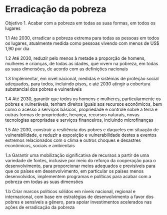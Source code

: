 # Erradicação da pobreza

Objetivo 1. Acabar com a pobreza em todas as suas formas, em todos os lugares

1.1 Até 2030, erradicar a pobreza extrema para todas as pessoas em todos os lugares, atualmente medida como pessoas vivendo com menos de US$ 1,90 por dia

1.2 Até 2030, reduzir pelo menos à metade a proporção de homens, mulheres e crianças, de todas as idades, que vivem na pobreza, em todas as suas dimensões, de acordo com as definições nacionais

1.3 Implementar, em nível nacional, medidas e sistemas de proteção social adequados, para todos, incluindo pisos, e até 2030 atingir a cobertura substancial dos pobres e vulneráveis

1.4 Até 2030, garantir que todos os homens e mulheres, particularmente os pobres e vulneráveis, tenham direitos iguais aos recursos econômicos, bem como o acesso a serviços básicos, propriedade e controle sobre a terra e outras formas de propriedade, herança, recursos naturais, novas tecnologias apropriadas e serviços financeiros, incluindo microfinanças

1.5 Até 2030, construir a resiliência dos pobres e daqueles em situação de vulnerabilidade, e reduzir a exposição e vulnerabilidade destes a eventos extremos relacionados com o clima e outros choques e desastres econômicos, sociais e ambientais

1.a Garantir uma mobilização significativa de recursos a partir de uma variedade de fontes, inclusive por meio do reforço da cooperação para o desenvolvimento, para proporcionar meios adequados e previsíveis para que os países em desenvolvimento, em particular os países menos desenvolvidos, implementem programas e políticas para acabar com a pobreza em todas as suas dimensões

1.b Criar marcos políticos sólidos em níveis nacional, regional e internacional, com base em estratégias de desenvolvimento a favor dos pobres e sensíveis a gênero, para apoiar investimentos acelerados nas ações de erradicação da pobreza